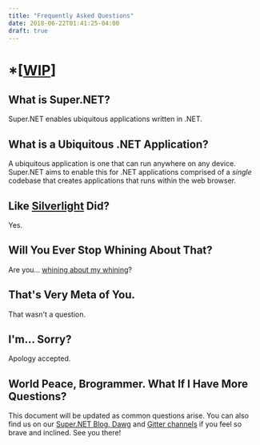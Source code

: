 ```yaml
---
title: "Frequently Asked Questions"
date: 2018-06-22T01:41:25-04:00
draft: true
---
```


# *[[WIP](https://www.investopedia.com/terms/w/workinprogress.asp)]

## What is Super.NET?

Super.NET enables ubiquitous applications written in .NET.

## What is a Ubiquitous .NET Application?

A ubiquitous application is one that can run anywhere on any device.  Super.NET aims to enable this for .NET applications comprised of a *single* codebase that creates applications that runs within the web browser.

## Like [Silverlight](https://en.wikipedia.org/wiki/Microsoft_Silverlight) Did?

Yes.

## Will You Ever Stop Whining About That?

Are you... [whining about my whining](https://youtu.be/EL8e2ujXe8g)?

## That's Very Meta of You.

That wasn't a question.

## I'm... Sorry?

Apology accepted.

## World Peace, Brogrammer.  What If I Have More Questions?

This document will be updated as common questions arise.  You can also find us on our [Super.NET Blog, Dawg](https://blog.superdotnet.run/) and [Gitter channels](https://gitter.im/SuperDotNet/Lobby) if you feel so brave and inclined.  See you there!